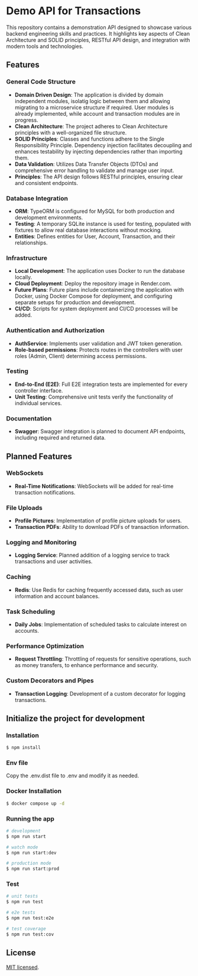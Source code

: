 # Demo API for Transactions

This repository contains a demonstration API designed to showcase various backend engineering skills and practices. It highlights key aspects of Clean Architecture and SOLID principles, RESTful API design, and integration with modern tools and technologies.

## Features

### General Code Structure

- **Domain Driven Design**: The application is divided by domain independent modules, isolatig logic between them and allowing migrating to a microservice structure if required. User modules is already implemented, while account and transaction modules are in progress.
- **Clean Architecture**: The project adheres to Clean Architecture principles with a well-organized file structure.
- **SOLID Principles**: Classes and functions adhere to the Single Responsibility Principle. Dependency injection facilitates decoupling and enhances testability by injecting dependencies rather than importing them.
- **Data Validation**: Utilizes Data Transfer Objects (DTOs) and comprehensive error handling to validate and manage user input.
- **Principles**: The API design follows RESTful principles, ensuring clear and consistent endpoints.

### Database Integration

- **ORM**: TypeORM is configured for MySQL for both production and development environments.
- **Testing**: A temporary SQLite instance is used for testing, populated with fixtures to allow real database interactions without mocking.
- **Entities**: Defines entities for User, Account, Transaction, and their relationships.

### Infrastructure

- **Local Development**: The application uses Docker to run the database locally.
- **Cloud Deployment**: Deploy the repository image in Render.com.
- **Future Plans**: Future plans include containerizing the application with Docker, using Docker Compose for deployment, and configuring separate setups for production and development.
- **CI/CD**: Scripts for system deployment and CI/CD processes will be added.

### Authentication and Authorization

- **AuthService**: Implements user validation and JWT token generation.
- **Role-based permissions**: Protects routes in the controllers with user roles (Admin, Client) determining access permissions.

### Testing

- **End-to-End (E2E)**: Full E2E integration tests are implemented for every controller interface.
- **Unit Testing**: Comprehensive unit tests verify the functionality of individual services.

### Documentation

- **Swagger**: Swagger integration is planned to document API endpoints, including required and returned data.

## Planned Features

### WebSockets

- **Real-Time Notifications**: WebSockets will be added for real-time transaction notifications.

### File Uploads

- **Profile Pictures**: Implementation of profile picture uploads for users.
- **Transaction PDFs**: Ability to download PDFs of transaction information.

### Logging and Monitoring

- **Logging Service**: Planned addition of a logging service to track transactions and user activities.

### Caching

- **Redis**: Use Redis for caching frequently accessed data, such as user information and account balances.

### Task Scheduling

- **Daily Jobs**: Implementation of scheduled tasks to calculate interest on accounts.

### Performance Optimization

- **Request Throttling**: Throttling of requests for sensitive operations, such as money transfers, to enhance performance and security.

### Custom Decorators and Pipes

- **Transaction Logging**: Development of a custom decorator for logging transactions.


## Initialize the project for development

### Installation

```bash
$ npm install
```

### Env file

Copy the .env.dist file to .env and modify it as needed.

### Docker Installation

```bash
$ docker compose up -d
```

### Running the app

```bash
# development
$ npm run start

# watch mode
$ npm run start:dev

# production mode
$ npm run start:prod
```

### Test

```bash
# unit tests
$ npm run test

# e2e tests
$ npm run test:e2e

# test coverage
$ npm run test:cov
```

## License

[MIT licensed](LICENSE).

